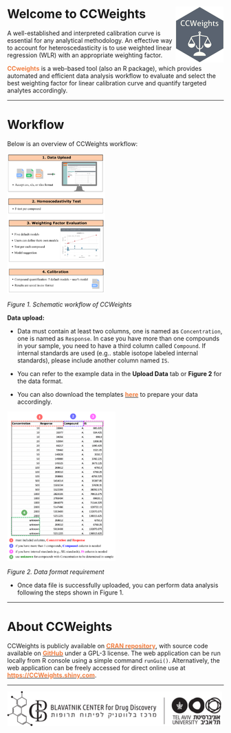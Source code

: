 
# Welcome to CCWeights &nbsp;<img src='pix/logo.png' align="right" height="130"/>

A well-established and interpreted calibration curve is essential for any analytical methodology. An effective way to account for heteroscedasticity is to use weighted linear regression (WLR) with an appropriate weighting factor. 

<b><span style="color:#F17F42">CCweights</span></b> is a web-based tool (also an R package), which provides automated and efficient data analysis workflow to evaluate and select the best weighting factor for linear calibration curve and quantify targeted analytes accordingly.

---

# Workflow

Below is an overview of CCWeights workflow:

<img src="pix/workflow.png" width="45%"/>

<em>Figure 1. Schematic workflow of CCWeights</em>

**Data upload:** 

- Data must contain at least two columns, one is named as `Concentration`, one is named as `Response`. In case you have more than one compounds in your sample, you need to have a third column called `Compound`. If internal standards are used (e.g.. stable isotope labeled internal standards), please include another column named `IS`.
  
- You can refer to the example data in the **Upload Data** tab or **Figure 2** for the data format.
  
- You can also download the templates **[<b><span style="color:#F17F42">here</span></b>]()** to prepare your data accordingly.

<img src="pix/datafile.png" width="50%"/>

<em>Figure 2. Data format requirement</em>

- Once data file is successfully uploaded, you can perform data analysis following the steps shown in Figure 1.

---

# About CCWeights

CCWeights is publicly available on **[<b><span style="color:#F17F42">CRAN repository</span></b>](https://cran.rproject.org/web/packages/CCWeights)**, with source code available on **[<b><span style="color:#F17F42">GitHub</span></b>](https://github.com/YonghuiDong/CCWeights)** under a GPL-3 license. The web application can be run locally from R console using a simple command `runGui()`. Alternatively, the web application can be freely accessed for direct online use at **[<b><span style="color:#F17F42">https://CCWeights.shiny.com</span></b>](https://CCWeights.shiny.com</span)**. 

---
<a href= 'https://bcdd.tau.ac.il/'><img src='pix/tau.png' alt='TAU' title='Tel Aviv University' width='500'/></a>

